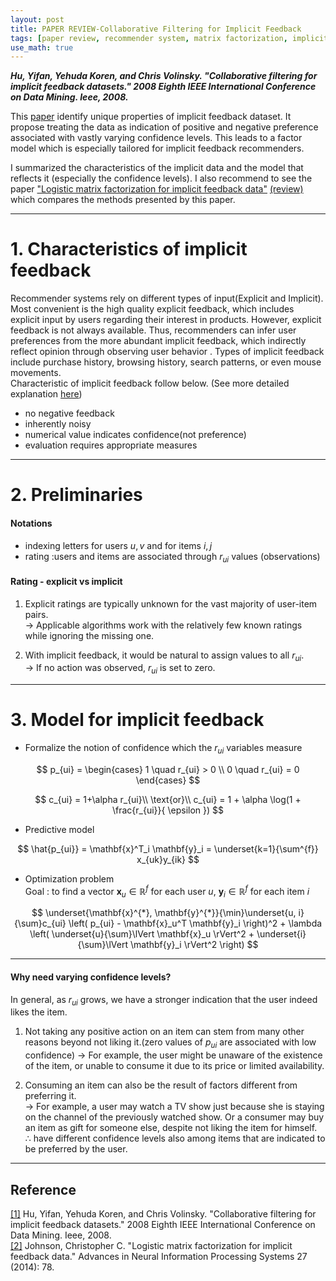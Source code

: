 ```yaml
---
layout: post
title: PAPER REVIEW-Collaborative Filtering for Implicit Feedback
tags: [paper review, recommender system, matrix factorization, implicit feedback]
use_math: true
---
```


***Hu, Yifan, Yehuda Koren, and Chris Volinsky. "Collaborative filtering for implicit feedback datasets." 2008 Eighth IEEE International Conference on Data Mining. Ieee, 2008.***

This [paper](https://ieeexplore.ieee.org/stamp/stamp.jsp?arnumber=4781121&casa_token=OJF5_t4aaMQAAAAA:MgeH_JXt6wG6LfOCvhJj37q1slIPpQLO46Lrs1bU_4FOsChcChOLka8JXY3eWbUOE_4GZRDFLq8&tag=1) identify unique properties of implicit feedback dataset. It propose treating the data as indication of positive and negative preference associated with vastly varying confidence levels.  This leads to a factor model which is especially tailored for implicit feedback recommenders.   

I summarized the characteristics of the implicit data and the model that reflects it (especially the confidence levels). I also recommend to see the paper ["Logistic matrix factorization for implicit feedback data"](http://web.stanford.edu/~rezab/nips2014workshop/submits/logmat.pdf) [(review)](https://ddoeunn.github.io/2020/11/04/PAPER-REVIEW-Logistic-Matrix-Factorization-for-Implicit-Feedback-Data.html) which compares the methods presented by this paper.



---
# **1. Characteristics of implicit feedback**
Recommender systems rely on different types of input(Explicit and Implicit). Most convenient is the high quality explicit feedback, which includes explicit input by users regarding their interest in products. However, explicit feedback is not always available. Thus, recommenders can infer user preferences from the more abundant implicit feedback, which indirectly reflect opinion through observing user behavior . Types of implicit feedback include purchase history, browsing history, search patterns, or even mouse movements.  
Characteristic of implicit feedback follow below. (See more detailed explanation [here](https://ddoeunn.github.io/2020/11/11/SUMMARY-Explicit-Feedback-and-Implicit-Feedback.html))

* no negative feedback
* inherently noisy
* numerical value indicates confidence(not preference)
* evaluation requires appropriate measures



---
# **2. Preliminaries**
#### Notations
* indexing letters for users $u, v$ and for items $i, j$
* rating :users and items are associated through $r_{ui}$ values (observations)

#### Rating - explicit vs implicit
1. Explicit ratings are typically unknown for the vast majority of user-item pairs.  
$\rightarrow$ Applicable algorithms work with the relatively few known ratings while ignoring the missing one.  

2. With implicit feedback, it would be natural to assign values to all $r_{ui}$.  
$\rightarrow$ If no action was observed, $r_{ui}$ is set to zero.



---
# **3. Model for implicit feedback**

* Formalize the notion of confidence which the $r_{ui}$ variables measure

$$
p_{ui} = \begin{cases}
1 \quad r_{ui} > 0 \\
0 \quad r_{ui} = 0
\end{cases}
$$

$$
c_{ui} = 1+\alpha r_{ui}\\
\text{or}\\
c_{ui} = 1 + \alpha \log(1 + \frac{r_{ui}}{ \epsilon })
$$


* Predictive model

$$
\hat{p_{ui}} = \mathbf{x}^T_i \mathbf{y}_i = \underset{k=1}{\sum^{f}} x_{uk}y_{ik}
$$


* Optimization problem  
Goal : to find a vector $\mathbf{x}_u \in \mathbb{R}^f$ for each user $u$, $\mathbf{y}_i \in \mathbb{R}^f$ for each item $i$

$$
\underset{\mathbf{x}^{*}, \mathbf{y}^{*}}{\min}\underset{u, i}{\sum}c_{ui}
\left( p_{ui} - \mathbf{x}_u^T \mathbf{y}_i \right)^2 +
\lambda \left( \underset{u}{\sum}\lVert \mathbf{x}_u \rVert^2 + \underset{i}{\sum}\lVert \mathbf{y}_i \rVert^2 \right)
$$

---
#### Why need varying confidence levels?  
In general, as $r_{ui}$ grows, we have a stronger indication that the user indeed likes the item.  

1. Not taking any positive action on an item can stem from many other reasons beyond not liking it.(zero values of $p_{ui}$ are associated with low confidence)
$\rightarrow$ For example, the user might be unaware of the existence of the item, or unable to consume it due to its price or limited availability.  

2. Consuming an item can also be the result of factors different from preferring it.  
$\rightarrow$ For example, a user may watch a TV show just because she is staying on the channel of the previously watched show. Or a consumer may buy an item as gift for someone else, despite not liking the item for himself.  
$\therefore$ have different confidence levels also among items that are indicated to be preferred by the user.


---
## Reference
[[1]](https://ieeexplore.ieee.org/stamp/stamp.jsp?arnumber=4781121&casa_token=RbyPeJcQA-oAAAAA:221aLXd94s255FCYJ5A2fw-Sg4LqodrWmL5GB-wiqRNCZ4D0B4F_pLrfQj1D_-osfA5WhWW4qDg&tag=1) Hu, Yifan, Yehuda Koren, and Chris Volinsky. "Collaborative filtering for implicit feedback datasets." 2008 Eighth IEEE International Conference on Data Mining. Ieee, 2008.  
[[2]](http://web.stanford.edu/~rezab/nips2014workshop/submits/logmat.pdf) Johnson, Christopher C. "Logistic matrix factorization for implicit feedback data." Advances in Neural Information Processing Systems 27 (2014): 78.
